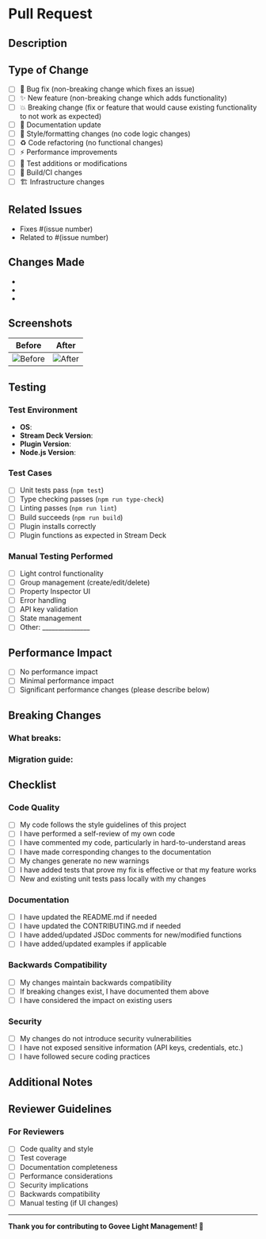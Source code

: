 # Pull Request

## Description

<!--- Provide a general summary of your changes in the Title above -->
<!--- Describe your changes in detail -->

## Type of Change

<!--- Put an `x` in all the boxes that apply: -->

- [ ] 🐛 Bug fix (non-breaking change which fixes an issue)
- [ ] ✨ New feature (non-breaking change which adds functionality)
- [ ] 💥 Breaking change (fix or feature that would cause existing functionality to not work as expected)
- [ ] 📝 Documentation update
- [ ] 🎨 Style/formatting changes (no code logic changes)
- [ ] ♻️ Code refactoring (no functional changes)
- [ ] ⚡ Performance improvements
- [ ] 🧪 Test additions or modifications
- [ ] 🔧 Build/CI changes
- [ ] 🏗️ Infrastructure changes

## Related Issues

<!--- Link to the issue(s) this PR addresses -->
<!--- Use "Fixes #123" or "Closes #123" to auto-close issues when merged -->

- Fixes #(issue number)
- Related to #(issue number)

## Changes Made

<!--- Describe the changes you made in detail -->
<!--- Use bullet points for clarity -->

- 
- 
- 

## Screenshots

<!--- If your changes affect the UI, please provide screenshots -->
<!--- Delete this section if not applicable -->

| Before | After |
|--------|--------|
| ![Before](url) | ![After](url) |

## Testing

<!--- Describe the tests that you ran to verify your changes -->
<!--- Provide instructions so we can reproduce -->

### Test Environment

- **OS**: 
- **Stream Deck Version**: 
- **Plugin Version**: 
- **Node.js Version**: 

### Test Cases

- [ ] Unit tests pass (`npm test`)
- [ ] Type checking passes (`npm run type-check`)
- [ ] Linting passes (`npm run lint`)
- [ ] Build succeeds (`npm run build`)
- [ ] Plugin installs correctly
- [ ] Plugin functions as expected in Stream Deck

### Manual Testing Performed

<!--- Describe what you manually tested -->

- [ ] Light control functionality
- [ ] Group management (create/edit/delete)
- [ ] Property Inspector UI
- [ ] Error handling
- [ ] API key validation
- [ ] State management
- [ ] Other: _______________

## Performance Impact

<!--- Describe any performance implications -->

- [ ] No performance impact
- [ ] Minimal performance impact
- [ ] Significant performance changes (please describe below)

## Breaking Changes

<!--- If this is a breaking change, describe what breaks and how to migrate -->
<!--- Delete this section if no breaking changes -->

### What breaks:

### Migration guide:

## Checklist

<!--- Go over all the following points, and put an `x` in all the boxes that apply -->

### Code Quality

- [ ] My code follows the style guidelines of this project
- [ ] I have performed a self-review of my own code
- [ ] I have commented my code, particularly in hard-to-understand areas
- [ ] I have made corresponding changes to the documentation
- [ ] My changes generate no new warnings
- [ ] I have added tests that prove my fix is effective or that my feature works
- [ ] New and existing unit tests pass locally with my changes

### Documentation

- [ ] I have updated the README.md if needed
- [ ] I have updated the CONTRIBUTING.md if needed
- [ ] I have added/updated JSDoc comments for new/modified functions
- [ ] I have added/updated examples if applicable

### Backwards Compatibility

- [ ] My changes maintain backwards compatibility
- [ ] If breaking changes exist, I have documented them above
- [ ] I have considered the impact on existing users

### Security

- [ ] My changes do not introduce security vulnerabilities
- [ ] I have not exposed sensitive information (API keys, credentials, etc.)
- [ ] I have followed secure coding practices

## Additional Notes

<!--- Add any additional notes, concerns, or questions for reviewers -->

## Reviewer Guidelines

<!--- For reviewers: Please check the following -->

### For Reviewers

- [ ] Code quality and style
- [ ] Test coverage
- [ ] Documentation completeness
- [ ] Performance considerations
- [ ] Security implications
- [ ] Backwards compatibility
- [ ] Manual testing (if UI changes)

---

**Thank you for contributing to Govee Light Management! 🚀**